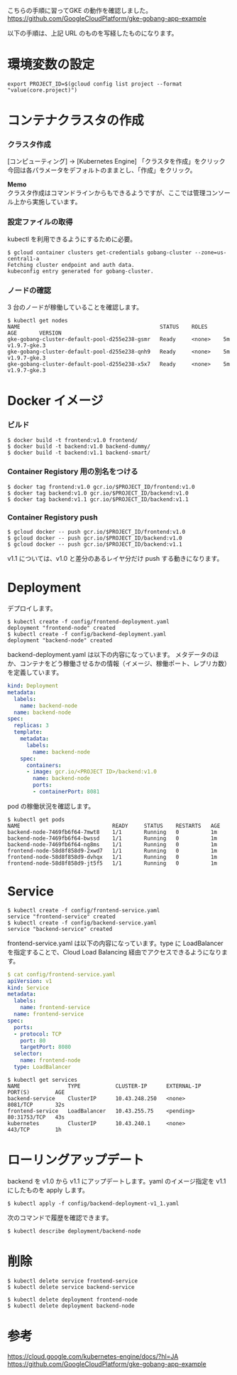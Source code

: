 
こちらの手順に習ってGKE の動作を確認しました。  
https://github.com/GoogleCloudPlatform/gke-gobang-app-example

以下の手順は、上記 URL のものを写経したものになります。

# 環境変数の設定

```
export PROJECT_ID=$(gcloud config list project --format "value(core.project)")
```

# コンテナクラスタの作成

### クラスタ作成

[コンピューティング] → [Kubernetes Engine]
「クラスタを作成」をクリック
今回は各パラメータをデフォルトのままとし、「作成」をクリック。

**Memo**  
クラスタ作成はコマンドラインからもできるようですが、ここでは管理コンソール上から実施しています。

### 設定ファイルの取得

kubectl を利用できるようにするために必要。

```shell
$ gcloud container clusters get-credentials gobang-cluster --zone=us-central1-a
Fetching cluster endpoint and auth data.
kubeconfig entry generated for gobang-cluster.
```

### ノードの確認

3 台のノードが稼働していることを確認します。

```
$ kubectl get nodes
NAME                                            STATUS    ROLES     AGE       VERSION
gke-gobang-cluster-default-pool-d255e238-gsmr   Ready     <none>    5m        v1.9.7-gke.3
gke-gobang-cluster-default-pool-d255e238-qnh9   Ready     <none>    5m        v1.9.7-gke.3
gke-gobang-cluster-default-pool-d255e238-x5x7   Ready     <none>    5m        v1.9.7-gke.3
```

# Docker イメージ

### ビルド

```
$ docker build -t frontend:v1.0 frontend/
$ docker build -t backend:v1.0 backend-dummy/
$ docker build -t backend:v1.1 backend-smart/
```

### Container Registory 用の別名をつける

```
$ docker tag frontend:v1.0 gcr.io/$PROJECT_ID/frontend:v1.0
$ docker tag backend:v1.0 gcr.io/$PROJECT_ID/backend:v1.0
$ docker tag backend:v1.1 gcr.io/$PROJECT_ID/backend:v1.1
```

### Container Registory push

```
$ gcloud docker -- push gcr.io/$PROJECT_ID/frontend:v1.0
$ gcloud docker -- push gcr.io/$PROJECT_ID/backend:v1.0
$ gcloud docker -- push gcr.io/$PROJECT_ID/backend:v1.1
```

v1.1 については、v1.0 と差分のあるレイヤ分だけ push する動きになります。

# Deployment

デプロイします。

```
$ kubectl create -f config/frontend-deployment.yaml
deployment "frontend-node" created
$ kubectl create -f config/backend-deployment.yaml
deployment "backend-node" created
```

backend-deployment.yaml は以下の内容になっています。
メタデータのほか、コンテナをどう稼働させるかの情報（イメージ、稼働ポート、レプリカ数）を定義しています。

```yaml
kind: Deployment
metadata:
  labels:
    name: backend-node
  name: backend-node
spec:
  replicas: 3
  template:
    metadata:
      labels:
        name: backend-node
    spec:
      containers:
      - image: gcr.io/<PROJECT ID>/backend:v1.0
        name: backend-node
        ports:
        - containerPort: 8081
```

pod の稼働状況を確認します。

```
$ kubectl get pods
NAME                             READY     STATUS    RESTARTS   AGE
backend-node-7469fb6f64-7mwt8    1/1       Running   0          1m
backend-node-7469fb6f64-bwssd    1/1       Running   0          1m
backend-node-7469fb6f64-ng8ms    1/1       Running   0          1m
frontend-node-58d8f858d9-2xwd7   1/1       Running   0          1m
frontend-node-58d8f858d9-dvhqx   1/1       Running   0          1m
frontend-node-58d8f858d9-jt5f5   1/1       Running   0          1m
```

# Service

```
$ kubectl create -f config/frontend-service.yaml
service "frontend-service" created
$ kubectl create -f config/backend-service.yaml
service "backend-service" created
```

frontend-service.yaml は以下の内容になっています。type に LoadBalancer を指定することで、Cloud Load Balancing 経由でアクセスできるようになります。

```yaml
$ cat config/frontend-service.yaml
apiVersion: v1
kind: Service
metadata:
  labels:
    name: frontend-service
  name: frontend-service
spec:
  ports:
  - protocol: TCP
    port: 80
    targetPort: 8080
  selector:
    name: frontend-node
  type: LoadBalancer
```

```
$ kubectl get services
NAME               TYPE           CLUSTER-IP      EXTERNAL-IP   PORT(S)        AGE
backend-service    ClusterIP      10.43.248.250   <none>        8081/TCP       32s
frontend-service   LoadBalancer   10.43.255.75    <pending>     80:31753/TCP   43s
kubernetes         ClusterIP      10.43.240.1     <none>        443/TCP        1h
```

# ローリングアップデート

backend を v1.0 から v1.1 にアップデートします。yaml のイメージ指定を
 v1.1 にしたものを apply します。

```
$ kubectl apply -f config/backend-deployment-v1_1.yaml
```

次のコマンドで履歴を確認できます。

```
$ kubectl describe deployment/backend-node
```


# 削除

```
$ kubectl delete service frontend-service
$ kubectl delete service backend-service

$ kubectl delete deployment frontend-node
$ kubectl delete deployment backend-node
```

# 参考

https://cloud.google.com/kubernetes-engine/docs/?hl=JA
https://github.com/GoogleCloudPlatform/gke-gobang-app-example
